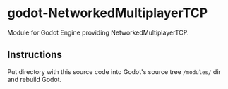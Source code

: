 # godot-NetworkedMultiplayerTCP

Module for Godot Engine providing NetworkedMultiplayerTCP.

## Instructions

Put directory with this source code into Godot's source tree ``/modules/`` dir
and rebuild Godot.
